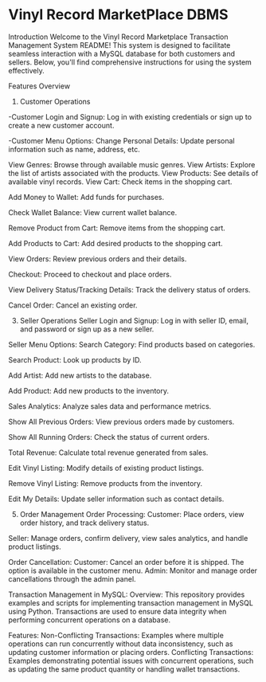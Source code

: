 # Vinyl Record MarketPlace DBMS

Introduction
Welcome to the Vinyl Record Marketplace Transaction Management System README! This system is designed to facilitate seamless interaction with a MySQL database for both customers and sellers. Below, you'll find comprehensive instructions for using the system effectively.

Features Overview
1. Customer Operations
   
-Customer Login and Signup: Log in with existing credentials or sign up to create a new customer account.

-Customer Menu Options:
Change Personal Details: Update personal information such as name, address, etc.

View Genres: Browse through available music genres.
View Artists: Explore the list of artists associated with the products.
View Products: See details of available vinyl records.
View Cart: Check items in the shopping cart.

Add Money to Wallet: Add funds for purchases.

Check Wallet Balance: View current wallet balance.

Remove Product from Cart: Remove items from the shopping cart.

Add Products to Cart: Add desired products to the shopping cart.

View Orders: Review previous orders and their details.

Checkout: Proceed to checkout and place orders.

View Delivery Status/Tracking Details: Track the delivery status of orders.

Cancel Order: Cancel an existing order.

3. Seller Operations
Seller Login and Signup: Log in with seller ID, email, and password or sign up as a new seller.

Seller Menu Options:
Search Category: Find products based on categories.

Search Product: Look up products by ID.

Add Artist: Add new artists to the database.

Add Product: Add new products to the inventory.

Sales Analytics: Analyze sales data and performance metrics.

Show All Previous Orders: View previous orders made by customers.

Show All Running Orders: Check the status of current orders.

Total Revenue: Calculate total revenue generated from sales.

Edit Vinyl Listing: Modify details of existing product listings.

Remove Vinyl Listing: Remove products from the inventory.

Edit My Details: Update seller information such as contact details.

5. Order Management
Order Processing:
Customer: Place orders, view order history, and track delivery status.

Seller: Manage orders, confirm delivery, view sales analytics, and handle product listings.

Order Cancellation:
Customer: Cancel an order before it is shipped. The option is available in the customer menu.
Admin: Monitor and manage order cancellations through the admin panel.

Transaction Management in MySQL:
Overview:
This repository provides examples and scripts for implementing transaction management in MySQL using Python. Transactions are used to ensure data integrity when performing concurrent operations on a database.

Features:
Non-Conflicting Transactions: Examples where multiple operations can run concurrently without data inconsistency, such as updating customer information or placing orders.
Conflicting Transactions: Examples demonstrating potential issues with concurrent operations, such as updating the same product quantity or handling wallet transactions.
